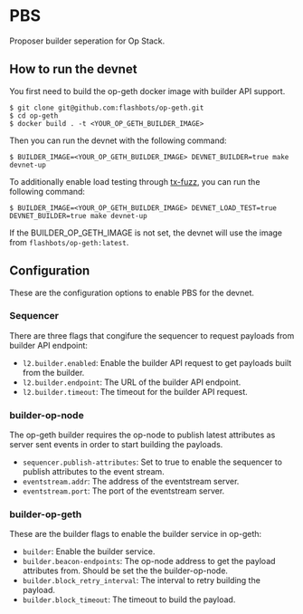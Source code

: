 # PBS

Proposer builder seperation for Op Stack.

## How to run the devnet

You first need to build the op-geth docker image with builder API support.

```shell
$ git clone git@github.com:flashbots/op-geth.git
$ cd op-geth
$ docker build . -t <YOUR_OP_GETH_BUILDER_IMAGE>
```

Then you can run the devnet with the following command:

```shell
$ BUILDER_IMAGE=<YOUR_OP_GETH_BUILDER_IMAGE> DEVNET_BUILDER=true make devnet-up
```

To additionally enable load testing through [tx-fuzz](https://github.com/MariusVanDerWijden/tx-fuzz), you can run the following command:

```shell
$ BUILDER_IMAGE=<YOUR_OP_GETH_BUILDER_IMAGE> DEVNET_LOAD_TEST=true DEVNET_BUILDER=true make devnet-up
```

If the BUILDER_OP_GETH_IMAGE is not set, the devnet will use the image from `flashbots/op-geth:latest`.

## Configuration

These are the configuration options to enable PBS for the devnet.

### Sequencer

There are three flags that congifure the sequencer to request payloads from builder API endpoint:

- `l2.builder.enabled`: Enable the builder API request to get payloads built from the builder.
- `l2.builder.endpoint`: The URL of the builder API endpoint.
- `l2.builder.timeout`: The timeout for the builder API request.

### builder-op-node

The op-geth builder requires the op-node to publish latest attributes as server sent events in order to start building the payloads.

- `sequencer.publish-attributes`: Set to true to enable the sequencer to publish attributes to the event stream.
- `eventstream.addr`: The address of the eventstream server.
- `eventstream.port`: The port of the eventstream server.


### builder-op-geth

These are the builder flags to enable the builder service in op-geth:

- `builder`: Enable the builder service.
- `builder.beacon-endpoints`: The op-node address to get the payload attributes from. Should be set the the builder-op-node.
- `builder.block_retry_interval`: The interval to retry building the payload.
- `builder.block_timeout`: The timeout to build the payload.
